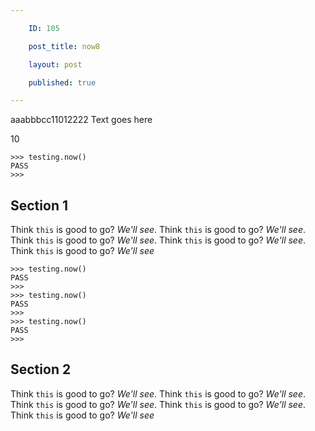 ```yaml
---

    ID: 105

    post_title: now8

    layout: post

    published: true

---
```



aaabbbcc11012222
Text goes here

10

```
>>> testing.now()
PASS
>>>
```

## Section 1

Think `this` is good to go? _We'll see_. Think `this` is good to go? _We'll see_. Think `this` is good to go? _We'll see_. Think `this` is good to go? _We'll see_. Think `this` is good to go? _We'll see_

```
>>> testing.now()
PASS
>>>
>>> testing.now()
PASS
>>>
>>> testing.now()
PASS
>>>
```

## Section 2

Think `this` is good to go? _We'll see_. Think `this` is good to go? _We'll see_. Think `this` is good to go? _We'll see_. Think `this` is good to go? _We'll see_. Think `this` is good to go? _We'll see_
